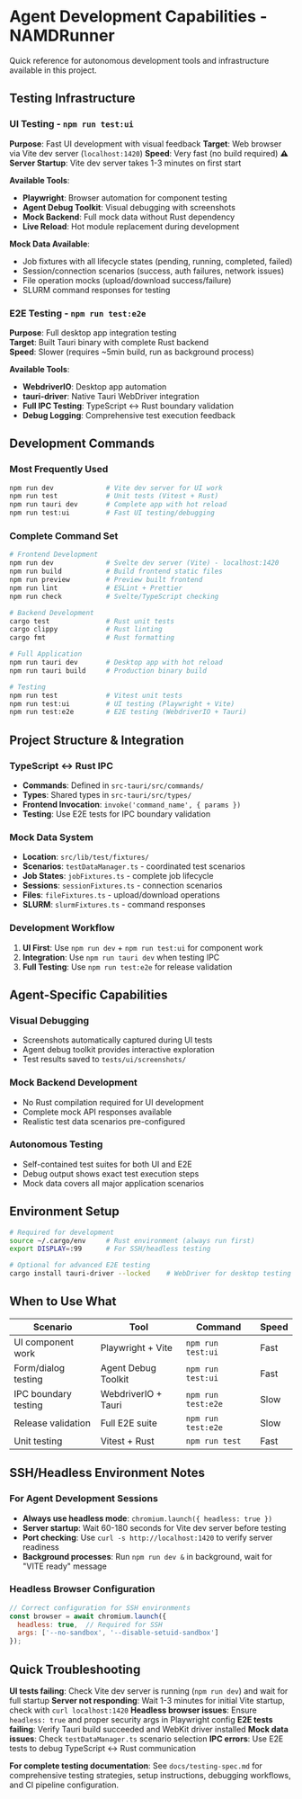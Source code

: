 # Agent Development Capabilities - NAMDRunner

Quick reference for autonomous development tools and infrastructure available in this project.

## Testing Infrastructure

### UI Testing - `npm run test:ui`
**Purpose**: Fast UI development with visual feedback
**Target**: Web browser via Vite dev server (`localhost:1420`)
**Speed**: Very fast (no build required)
**⚠️ Server Startup**: Vite dev server takes 1-3 minutes on first start

**Available Tools**:
- **Playwright**: Browser automation for component testing
- **Agent Debug Toolkit**: Visual debugging with screenshots 
- **Mock Backend**: Full mock data without Rust dependency
- **Live Reload**: Hot module replacement during development

**Mock Data Available**:
- Job fixtures with all lifecycle states (pending, running, completed, failed)
- Session/connection scenarios (success, auth failures, network issues)  
- File operation mocks (upload/download success/failure)
- SLURM command responses for testing

### E2E Testing - `npm run test:e2e`
**Purpose**: Full desktop app integration testing  
**Target**: Built Tauri binary with complete Rust backend  
**Speed**: Slower (requires ~5min build, run as background process)

**Available Tools**:
- **WebdriverIO**: Desktop app automation
- **tauri-driver**: Native Tauri WebDriver integration
- **Full IPC Testing**: TypeScript ↔ Rust boundary validation
- **Debug Logging**: Comprehensive test execution feedback

## Development Commands

### Most Frequently Used
```bash
npm run dev             # Vite dev server for UI work
npm run test            # Unit tests (Vitest + Rust)
npm run tauri dev       # Complete app with hot reload
npm run test:ui         # Fast UI testing/debugging
```

### Complete Command Set
```bash
# Frontend Development
npm run dev             # Svelte dev server (Vite) - localhost:1420
npm run build           # Build frontend static files
npm run preview         # Preview built frontend
npm run lint            # ESLint + Prettier
npm run check           # Svelte/TypeScript checking

# Backend Development  
cargo test              # Rust unit tests
cargo clippy            # Rust linting
cargo fmt               # Rust formatting

# Full Application
npm run tauri dev       # Desktop app with hot reload
npm run tauri build     # Production binary build

# Testing
npm run test            # Vitest unit tests
npm run test:ui         # UI testing (Playwright + Vite)
npm run test:e2e        # E2E testing (WebdriverIO + Tauri)
```

## Project Structure & Integration

### TypeScript ↔ Rust IPC
- **Commands**: Defined in `src-tauri/src/commands/`
- **Types**: Shared types in `src-tauri/src/types/`
- **Frontend Invocation**: `invoke('command_name', { params })`
- **Testing**: Use E2E tests for IPC boundary validation

### Mock Data System
- **Location**: `src/lib/test/fixtures/`
- **Scenarios**: `testDataManager.ts` - coordinated test scenarios
- **Job States**: `jobFixtures.ts` - complete job lifecycle
- **Sessions**: `sessionFixtures.ts` - connection scenarios  
- **Files**: `fileFixtures.ts` - upload/download operations
- **SLURM**: `slurmFixtures.ts` - command responses

### Development Workflow
1. **UI First**: Use `npm run dev` + `npm run test:ui` for component work
2. **Integration**: Use `npm run tauri dev` when testing IPC
3. **Full Testing**: Use `npm run test:e2e` for release validation

## Agent-Specific Capabilities

### Visual Debugging
- Screenshots automatically captured during UI tests
- Agent debug toolkit provides interactive exploration
- Test results saved to `tests/ui/screenshots/`

### Mock Backend Development  
- No Rust compilation required for UI development
- Complete mock API responses available
- Realistic test data scenarios pre-configured

### Autonomous Testing
- Self-contained test suites for both UI and E2E
- Debug output shows exact test execution steps
- Mock data covers all major application scenarios

## Environment Setup
```bash
# Required for development
source ~/.cargo/env     # Rust environment (always run first)
export DISPLAY=:99      # For SSH/headless testing

# Optional for advanced E2E testing
cargo install tauri-driver --locked    # WebDriver for desktop testing
```

## When to Use What

| Scenario | Tool | Command | Speed |
|----------|------|---------|--------|
| UI component work | Playwright + Vite | `npm run test:ui` | Fast |  
| Form/dialog testing | Agent Debug Toolkit | `npm run test:ui` | Fast |
| IPC boundary testing | WebdriverIO + Tauri | `npm run test:e2e` | Slow |
| Release validation | Full E2E suite | `npm run test:e2e` | Slow |
| Unit testing | Vitest + Rust | `npm run test` | Fast |

## SSH/Headless Environment Notes

### For Agent Development Sessions
- **Always use headless mode**: `chromium.launch({ headless: true })`
- **Server startup**: Wait 60-180 seconds for Vite dev server before testing
- **Port checking**: Use `curl -s http://localhost:1420` to verify server readiness
- **Background processes**: Run `npm run dev &` in background, wait for "VITE ready" message

### Headless Browser Configuration
```javascript
// Correct configuration for SSH environments
const browser = await chromium.launch({
  headless: true,  // Required for SSH
  args: ['--no-sandbox', '--disable-setuid-sandbox']
});
```

## Quick Troubleshooting

**UI tests failing**: Check Vite dev server is running (`npm run dev`) and wait for full startup
**Server not responding**: Wait 1-3 minutes for initial Vite startup, check with `curl localhost:1420`
**Headless browser issues**: Ensure `headless: true` and proper security args in Playwright config
**E2E tests failing**: Verify Tauri build succeeded and WebKit driver installed
**Mock data issues**: Check `testDataManager.ts` scenario selection
**IPC errors**: Use E2E tests to debug TypeScript ↔ Rust communication

**For complete testing documentation**: See `docs/testing-spec.md` for comprehensive testing strategies, setup instructions, debugging workflows, and CI pipeline configuration.